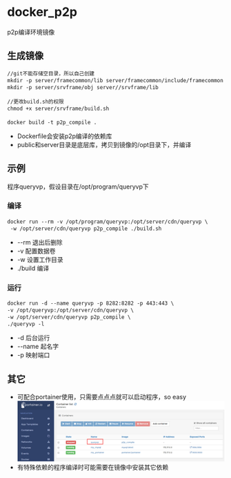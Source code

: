 # docker_p2p
p2p编译环境镜像

## 生成镜像
	//git不能存储空目录，所以自己创建
	mkdir -p server/framecommon/lib server/framecommon/include/framecommon
	mkdir -p server/srvframe/obj server//srvframe/lib
	
	//更改build.sh的权限
	chmod +x server/srvframe/build.sh
	
	docker build -t p2p_compile .

- Dockerfile会安装p2p编译的依赖库
- public和server目录是底层库，拷贝到镜像的/opt目录下，并编译

## 示例
程序queryvp，假设目录在/opt/program/queryvp下
### 编译
    docker run --rm -v /opt/program/queryvp:/opt/server/cdn/queryvp \
     -w /opt/server/cdn/queryvp p2p_compile ./build.sh

- --rm 退出后删除
- -v 配置数据卷
- -w 设置工作目录
- ./build 编译

### 运行
    docker run -d --name queryvp -p 8282:8282 -p 443:443 \
    -v /opt/queryvp:/opt/server/cdn/queryvp \
    -w /opt/server/cdn/queryvp p2p_compile \
    ./queryvp -l

- -d 后台运行
- --name 起名字
- -p 映射端口

## 其它
- 可配合portainer使用，只需要点点点就可以启动程序，so easy
![image](https://raw.githubusercontent.com/512444693/docker_p2p/master/images/1.jpg)
- 有特殊依赖的程序编译时可能需要在镜像中安装其它依赖
